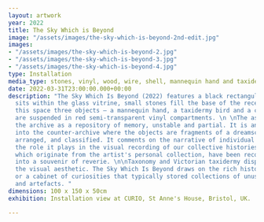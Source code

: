 ```yaml
---
layout: artwork
year: 2022
title: The Sky Which is Beyond
image: "/assets/images/the-sky-which-is-beyond-2nd-edit.jpg"
images:
- "/assets/images/the-sky-which-is-beyond-2.jpg"
- "/assets/images/the-sky-which-is-beyond-3.jpg"
- "/assets/images/the-sky-which-is-beyond-4.jpg"
type: Installation
media_type: stones, vinyl, wood, wire, shell, mannequin hand and taxidermy bird
date: 2022-03-31T23:00:00.000+00:00
description: "The Sky Which Is Beyond (2022) features a black rectangular frame that
  sits within the glass vitrine, small stones fill the base of the receptacle. Within
  this space three objects – a mannequin hand, a taxidermy bird and a conch shell
  are suspended in red semi-transparent vinyl compartments. \n \nThe assemblage signifies
  the archive as a repository of memory, unstable and partial. It is an exploration
  into the counter-archive where the objects are fragments of a dreamscape, preserved,
  arranged, and classified. It comments on the narrative of individual memory and
  the role it plays in the visual recording of our collective histories. The objects
  which originate from the artist's personal collection, have been recontextualised
  into a souvenir of reverie. \n\nTaxonomy and Victorian taxidermy displays influence
  the visual aesthetic. The Sky Which Is Beyond draws on the rich history of the Wunderkammer
  or a cabinet of curiosities that typically stored collections of unusual objects
  and artefacts. "
dimensions: 100 x 150 x 50cm
exhibition: Installation view at CURIO, St Anne's House, Bristol, UK.

---
```

